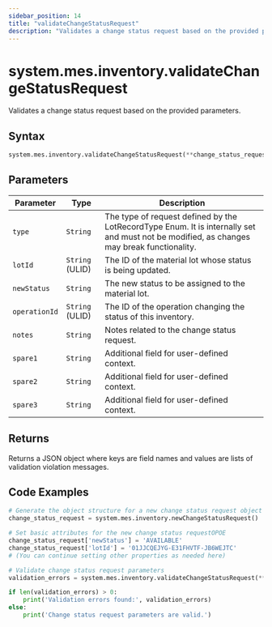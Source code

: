 ```yaml
---
sidebar_position: 14
title: "validateChangeStatusRequest"
description: "Validates a change status request based on the provided parameters."
---
```


# system.mes.inventory.validateChangeStatusRequest

Validates a change status request based on the provided parameters.

## Syntax
```python
system.mes.inventory.validateChangeStatusRequest(**change_status_request)
```

## Parameters

| Parameter      | Type            | Description                                                                                                                               |
|----------------|-----------------|-------------------------------------------------------------------------------------------------------------------------------------------|
| `type`         | `String`        | The type of request defined by the LotRecordType Enum. It is internally set and must not be modified, as changes may break functionality. |
| `lotId`        | `String` (ULID) | The ID of the material lot whose status is being updated.                                                                                 |
| `newStatus`    | `String`        | The new status to be assigned to the material lot.                                                                                        |
| `operationId`  | `String` (ULID) | The ID of the operation changing the status of this inventory.                                                                            |
| `notes`        | `String`        | Notes related to the change status request.                                                                                               |
| `spare1`       | `String`        | Additional field for user-defined context.                                                                                                |
| `spare2`       | `String`        | Additional field for user-defined context.                                                                                                |
| `spare3`       | `String`        | Additional field for user-defined context.                                                                                                |

## Returns

Returns a JSON object where keys are field names and values are lists of validation violation messages.

## Code Examples

```python
# Generate the object structure for a new change status request object with no initial arguments
change_status_request = system.mes.inventory.newChangeStatusRequest()

# Set basic attributes for the new change status requestOPOE
change_status_request['newStatus'] = 'AVAILABLE'
change_status_request['lotId'] = '01JJCQEJYG-E31FHVTF-JB6WEJTC'
# (You can continue setting other properties as needed here)

# Validate change status request parameters
validation_errors = system.mes.inventory.validateChangeStatusRequest(**change_status_request)

if len(validation_errors) > 0:
    print('Validation errors found:', validation_errors)
else:
    print('Change status request parameters are valid.')
```